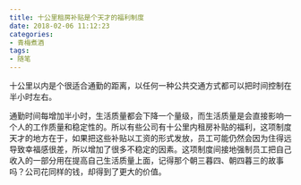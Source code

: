 ```yaml
---
title: 十公里租房补贴是个天才的福利制度
date: 2018-02-06 11:12:23
categories:
- 青梅煮酒
tags:
- 随笔
---
```

十公里以内是个很适合通勤的距离，以任何一种公共交通方式都可以把时间控制在半小时左右。

通勤时间每增加半小时，生活质量都会下降一个量级，而生活质量是会直接影响一个人的工作质量和稳定性的。所以有些公司有十公里内租房补贴的福利，这项制度天才的地方在于，如果把这些补贴以工资的形式发放，员工可能仍然会因为住得远导致幸福感很差，所以增加了很多不稳定的因素。这项制度间接地强制员工把自己收入的一部分用在提高自己生活质量上面，记得那个朝三暮四、朝四暮三的故事吗？公司花同样的钱，却得到了更大的价值。


